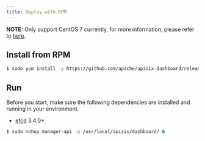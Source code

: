 ```yaml
---
title: Deploy with RPM
---
```


<!--
#
# Licensed to the Apache Software Foundation (ASF) under one or more
# contributor license agreements.  See the NOTICE file distributed with
# this work for additional information regarding copyright ownership.
# The ASF licenses this file to You under the Apache License, Version 2.0
# (the "License"); you may not use this file except in compliance with
# the License.  You may obtain a copy of the License at
#
#     http://www.apache.org/licenses/LICENSE-2.0
#
# Unless required by applicable law or agreed to in writing, software
# distributed under the License is distributed on an "AS IS" BASIS,
# WITHOUT WARRANTIES OR CONDITIONS OF ANY KIND, either express or implied.
# See the License for the specific language governing permissions and
# limitations under the License.
#
-->

**NOTE:** Only support CentOS 7 currently, for more information, please refer to [here](./deploy.md).

## Install from RPM

```sh
$ sudo yum install -y https://github.com/apache/apisix-dashboard/releases/download/v2.6/apisix-dashboard-2.6-0.x86_64.rpm
```

## Run

Before you start, make sure the following dependencies are installed and running in your environment.

- [etcd](https://etcd.io/docs/v3.4.0/dl-build/) 3.4.0+

```sh
$ sudo nohup manager-api -p /usr/local/apisix/dashboard/ &
```
